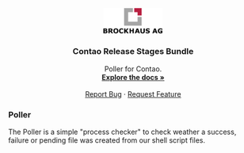 <div align="center">
  <a href="https://github.com/BROCKHAUS-AG/contao-release-stages-bundle">
    <img src="/images/logo.svg" alt="Logo" width="120">
  </a>

<h3 align="center">Contao Release Stages Bundle</h3>

  <p align="center">
    Poller for Contao.
  <br />
    <a href="https://github.com/BROCKHAUS-AG/contao-release-stages-bundle"><strong>Explore the docs »</strong></a>
    <br />
    <br />
    <a href="https://github.com/BROCKHAUS-AG/contao-release-stages-bundle/issues">Report Bug</a>
    ·
    <a href="https://github.com/BROCKHAUS-AG/contao-release-stages-bundle/issues">Request Feature</a>
  </p>
</div>

<h3>Poller</h3>
<p>
    The Poller is a simple "process checker" to check weather a success, failure or pending file was created from our
    shell script files.
</p>
